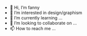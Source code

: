 - 👋 Hi, I’m fanny
- 👀 I’m interested in design/graphism
- 🌱 I’m currently learning ...
- 💞️ I’m looking to collaborate on ...
- 📫 How to reach me ...

<!---
ReaFA/ReaFA is a ✨ special ✨ repository because its `README.md` (this file) appears on your GitHub profile.
You can click the Preview link to take a look at your changes.
--->
